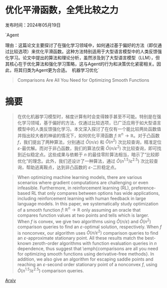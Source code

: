 # 优化平滑函数，全凭比较之力

发布时间：2024年05月19日

`Agent

理由：这篇论文主要探讨了在强化学习领域中，如何通过基于偏好的方法（即仅通过比较选项）来优化平滑函数。这种方法特别适用于大型语言模型中的人类反馈强化学习。论文中提出的算法和理论分析，虽然涉及到了大型语言模型（LLM），但其核心在于优化算法和强化学习策略，这与Agent的行为和决策优化紧密相关。因此，将其归类为Agent更为合适。` `机器学习优化`

> Comparisons Are All You Need for Optimizing Smooth Functions

# 摘要

> 在优化机器学习模型时，梯度计算有时会变得棘手甚至不可能。特别是在强化学习领域，基于偏好的方法，仅通过比较选项，已广泛应用于如大型语言模型中的人类反馈强化学习。本文深入探讨了在仅有一个能比较两处函数值并指出较大者的神谕的情况下，如何优化平滑函数 $f\colon\mathbb{R}^n\to\mathbb{R}$。对于凸函数 $f$，我们提出了两种算法，分别通过 $\tilde{O}(n/ε)$ 和 $\tilde{O}(n^{2})$ 次比较查询，精准定位 $ε$-最优解。而对于非凸函数，我们的算法仅需 $\tilde{O}(n/ε^2)$ 次比较查询，即可找到近似稳定点。这些成果与依赖于 $n$ 的最佳零阶算法相当，暗示了“比较即优化”的理念。此外，我们还设计了一种算法，通过 $\tilde{O}(n^{1.5}/ε^{2.5})$ 次比较查询，帮助逃离鞍点，达到非凸函数的 $ε$-二阶稳定点。

> When optimizing machine learning models, there are various scenarios where gradient computations are challenging or even infeasible. Furthermore, in reinforcement learning (RL), preference-based RL that only compares between options has wide applications, including reinforcement learning with human feedback in large language models. In this paper, we systematically study optimization of a smooth function $f\colon\mathbb{R}^n\to\mathbb{R}$ only assuming an oracle that compares function values at two points and tells which is larger. When $f$ is convex, we give two algorithms using $\tilde{O}(n/ε)$ and $\tilde{O}(n^{2})$ comparison queries to find an $ε$-optimal solution, respectively. When $f$ is nonconvex, our algorithm uses $\tilde{O}(n/ε^2)$ comparison queries to find an $ε$-approximate stationary point. All these results match the best-known zeroth-order algorithms with function evaluation queries in $n$ dependence, thus suggest that \emph{comparisons are all you need for optimizing smooth functions using derivative-free methods}. In addition, we also give an algorithm for escaping saddle points and reaching an $ε$-second order stationary point of a nonconvex $f$, using $\tilde{O}(n^{1.5}/ε^{2.5})$ comparison queries.

[Arxiv](https://arxiv.org/abs/2405.11454)